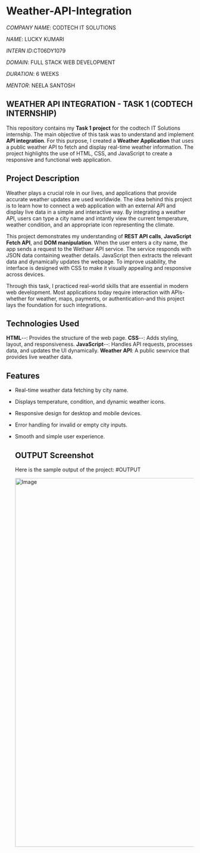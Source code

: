 # Weather-API-Integration

*COMPANY NAME*: CODTECH IT SOLUTIONS

*NAME*: LUCKY KUMARI

*INTERN ID*:CT06DY1079

*DOMAIN*: FULL STACK WEB DEVELOPMENT

*DURATION*: 6 WEEKS

*MENTOR*: NEELA SANTOSH

##  WEATHER API INTEGRATION - TASK 1 (CODTECH INTERNSHIP)

This repository contains my **Task 1 project** for the codtech IT Solutions internship. The main objective of this task was to understand and implement **API integration**. For this purpose, I created a **Weather Application** that uses a public weather API to fetch and display real-time weather information. The project highlights the use of HTML, CSS, and JavaScript to create a responsive and functional web application.

## Project Description

Weather plays a crucial role in our lives, and applications that provide accurate weather updates are used worldwide. The idea behind this project is to learn how to connect a web application with an external API and display live data in a simple and interactive way. By integrating a weather API, users can type a city name and intantly view the current temperature, weather condition, and an appropriate icon representing the climate.

This project demonstrates my understanding of **REST API calls**, **JavaScript Fetch API**, and **DOM manipulation**. When the user enters a city name, the app sends a request to the Wethaer API service. The service responds with JSON data containing weather details. JavaScript then extracts the relevant data and dynamically updates the webpage. To improve usability, the interface is designed with CSS to make it visually appealing and responsive across devices.

Through this task, I practiced real-world skills that are essential in modern web development. Most applications today require interaction with APIs-whether for weather, maps, payments, or authentication-and this project lays the foundation for such integrations.

## Technologies Used

**HTML**--: Provides the structure of the web page. 
**CSS**--: Adds styling, layout, and responsiveness.
**JavaScript**--: Handles API requests, processes data, and updates the UI dynamically.
**Weather API**: A public sewrvice that provides live weather data.

## Features

 - Real-time weather data fetching by city name.
 - Displays temperature, condition, and dynamic weather icons.
 - Responsive design for desktop and mobile devices.
 - Error handling for invalid or empty city inputs.
 - Smooth and simple user experience.

   ## OUTPUT Screenshot
   Here is the sample output of the project:
   #OUTPUT
   
   <img width="1891" height="988" alt="Image" src="https://github.com/user-attachments/assets/836d9cc5-9e92-40b3-a7b5-1cf0744e7f91" />
   
